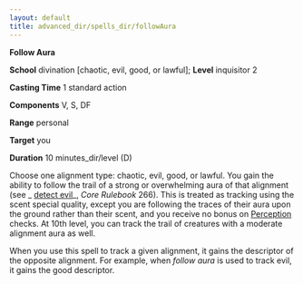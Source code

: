 ```yaml
---
layout: default
title: advanced_dir/spells_dir/followAura
---
```

 **Follow Aura**

**School** divination [chaotic, evil, good, or lawful]; **Level** inquisitor 2

**Casting Time** 1 standard action

**Components** V, S, DF

**Range** personal

**Target** you

**Duration** 10 minutes_dir/level (D)

Choose one alignment type: chaotic, evil, good, or lawful. You gain the ability to follow the trail of a strong or overwhelming aura of that alignment (see _ [detect evil](../../spells_dir/detectEvil#_detect-evil)_, _Core Rulebook_ 266). This is treated as tracking using the scent special quality, except you are following the traces of their aura upon the ground rather than their scent, and you receive no bonus on [Perception](../../skills_dir/perception#_perception) checks. At 10th level, you can track the trail of creatures with a moderate alignment aura as well.

When you use this spell to track a given alignment, it gains the descriptor of the opposite alignment. For example, when _follow aura_ is used to track evil, it gains the good descriptor.

